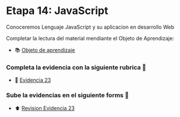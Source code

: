 # Etapa 14: JavaScript

Conoceremos Lenguaje JavaScript y su aplicacion en desarrollo Web

Completar la lectura del material mendiante el Objeto de Aprendizaje:

- :books: [Objeto de aprendizaje](http://ded.uanl.mx/CDIS/JAVA/etapa14/story_html5.html)

### Completa la evidencia con la siguiente rubrica :school_satchel:

- :notebook: [Evidencia 23](https://mega.nz/file/vTxm2TyK#De3KRwRrlR0YLLuOjmte7HNRTKOEEUbLvvtgqB77BGM)

### Sube la evidencias en el siguiente forms :confetti_ball:

- :arrow_up: [Revision Evidencia 23](https://forms.office.com/Pages/ResponsePage.aspx?id=EZDKymp73kSGHwlaLKiDt-Bc110OKV1JhhMBmULhZ4tUOVNNVktaSlBDWjNVNDdPRzU1S0FIRkNKUi4u)